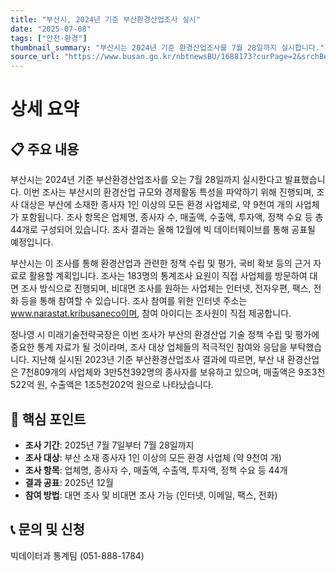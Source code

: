 ```yaml
---
title: "부산시, 2024년 기준 부산환경산업조사 실시"
date: "2025-07-08"
tags: ["안전·환경"]
thumbnail_summary: "부산시는 2024년 기준 환경산업조사를 7월 28일까지 실시합니다."
source_url: "https://www.busan.go.kr/nbtnewsBU/1688173?curPage=2&srchBeginDt=&srchEndDt=&srchKey=&srchText="
---
```


# 상세 요약

## 📋 주요 내용
부산시는 2024년 기준 부산환경산업조사를 오는 7월 28일까지 실시한다고 발표했습니다. 이번 조사는 부산시의 환경산업 규모와 경제활동 특성을 파악하기 위해 진행되며, 조사 대상은 부산에 소재한 종사자 1인 이상의 모든 환경 사업체로, 약 9천여 개의 사업체가 포함됩니다. 조사 항목은 업체명, 종사자 수, 매출액, 수출액, 투자액, 정책 수요 등 총 44개로 구성되어 있습니다. 조사 결과는 올해 12월에 빅 데이터웨이브를 통해 공표될 예정입니다.

부산시는 이 조사를 통해 환경산업과 관련한 정책 수립 및 평가, 국비 확보 등의 근거 자료로 활용할 계획입니다. 조사는 183명의 통계조사 요원이 직접 사업체를 방문하여 대면 조사 방식으로 진행되며, 비대면 조사를 원하는 사업체는 인터넷, 전자우편, 팩스, 전화 등을 통해 참여할 수 있습니다. 조사 참여를 위한 인터넷 주소는 www.narastat.kribusaneco이며, 참여 아이디는 조사원이 직접 제공합니다.

정나영 시 미래기술전략국장은 이번 조사가 부산의 환경산업 기술 정책 수립 및 평가에 중요한 통계 자료가 될 것이라며, 조사 대상 업체들의 적극적인 참여와 응답을 부탁했습니다. 지난해 실시된 2023년 기준 부산환경산업조사 결과에 따르면, 부산 내 환경산업은 7천809개의 사업체와 3만5천392명의 종사자를 보유하고 있으며, 매출액은 9조3천522억 원, 수출액은 1조5천202억 원으로 나타났습니다.

## 🎯 핵심 포인트
- **조사 기간**: 2025년 7월 7일부터 7월 28일까지
- **조사 대상**: 부산 소재 종사자 1인 이상의 모든 환경 사업체 (약 9천여 개)
- **조사 항목**: 업체명, 종사자 수, 매출액, 수출액, 투자액, 정책 수요 등 44개
- **결과 공표**: 2025년 12월
- **참여 방법**: 대면 조사 및 비대면 조사 가능 (인터넷, 이메일, 팩스, 전화)

## 📞 문의 및 신청
빅데이터과 통계팀 (051-888-1784)